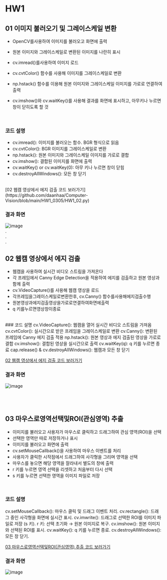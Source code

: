# HW1
## 01 이미지 불러오기 및 그레이스케일 변환
- OpenCV를사용하여 이미지를 불러오고 화면에 출력
- 원본 이미지와 그레이스케일로 변환된 이미지를 나란히 표시
  

- cv.imread()를사용하여 이미지 로드
- cv.cvtColor() 함수를 사용해 이미지를 그레이스케일로 변환
- np.hstack() 함수를 이용해 원본 이미지와 그레이스케일 이미지를 가로로 연결하여 출력
- cv.imshow()와 cv.waitKey()를 사용해 결과를 화면에 표시하고, 아무키나 누르면 창이 닫히도록 할 것
<br>

### 코드 설명
- cv.imread(): 이미지를 불러오는 함수. BGR 형식으로 읽음  
- cv.cvtColor(): BGR 이미지를 그레이스케일로 변환  
- np.hstack(): 원본 이미지와 그레이스케일 이미지를 가로로 결합  
- cv.imshow(): 결합된 이미지를 화면에 출력  
- cv.waitKey() or cv.waitKey(0): 아무 키나 누르면 창이 닫힘  
- cv.destroyAllWindows(): 모든 창 닫기
<br>
[02 웹캠 영상에서 에지 검출 코드 보러가기](https://github.com/daanhaa/Computer-Vision/blob/main/HW1_0305/HW1_02.py)

### 결과 화면
![image](https://github.com/user-attachments/assets/5371a7d3-725d-4b4b-9fd8-e91951dbcf6e)  
.  
.  
.  

## 02 웹캠 영상에서 에지 검출
- 웹캠을 사용하여 실시간 비디오 스트림을 가져온다
- 각 프레임에서 Canny Edge Detection을 적용하여 에지를 검출하고 원본 영상과 함께 출력
- cv.VideoCapture()를 사용해 웹캠 영상을 로드
- 각프레임을그레이스케일로변환한후, cv.Canny() 함수를사용해에지검출수행
- 원본영상과에지검출영상을가로로연결하여화면에출력
- q 키를누르면영상창이종료

<br>
### 코드 설명
cv.VideoCapture(): 웹캠을 열어 실시간 비디오 스트림을 가져옴  
cv.cvtColor(): 실시간으로 받은 프레임을 그레이스케일로 변환  
cv.Canny(): 변환된 프레임에 Canny 에지 검출 적용  
np.hstack(): 원본 영상과 에지 검출된 영상을 가로로 결합  
cv.imshow(): 결합된 영상을 실시간으로 출력  
cv.waitKey(q): q 키를 누르면 종료  
cap.release() & cv.destroyAllWindows(): 웹캠과 모든 창 닫기

[02 웹캠 영상에서 에지 검출 코드 보러가기](https://github.com/daanhaa/Computer-Vision/blob/main/HW1_0305/HW1_02.py)
<br>
### 결과 화면
![image](https://github.com/user-attachments/assets/a5ca0608-07dc-42ee-82b3-bf74f815f420)  
<br>
<br>
<br>
## 03 마우스로영역선택및ROI(관심영역) 추출
- 이미지를 불러오고 사용자가 마우스로 클릭하고 드래그하여 관심 영역(ROI)을 선택
- 선택한 영역만 따로 저장하거나 표시
- 이미지를 불러오고 화면에 출력
- cv.setMouseCallback()을 사용하여 마우스 이벤트를 처리
- 사용자가 클릭한 시작점에서 드래그하여 사각형을 그리며 영역을 선택
- 마우스를 놓으면 해당 영역을 잘라내서 별도의 창에 출력
- r 키를 누르면 영역 선택을 리셋하고 처음부터 다시 선택
- s 키를 누르면 선택한 영역을 이미지 파일로 저장
<br>


### 코드 설명
cv.setMouseCallback(): 마우스 클릭 및 드래그 이벤트 처리.
cv.rectangle(): 드래그 중인 사각형을 화면에 실시간 표시.
cv.imwrite(): 드래그로 선택한 ROI를 이미지 파일로 저장 (s 키).
r 키: 선택 초기화 → 원본 이미지로 복구.
cv.imshow(): 원본 이미지와 선택된 ROI를 표시.
cv.waitKey(): q 키를 누르면 종료.
cv.destroyAllWindows(): 모든 창 닫기.  

[03 마우스로영역선택및ROI(관심영역) 추출 코드 보러가기](https://github.com/daanhaa/Computer-Vision/blob/main/HW1_0305/HW1_03.py)
<br>
### 결과 화면
![image](https://github.com/user-attachments/assets/09d29429-075d-45bb-afa5-54f078c4a43b)
